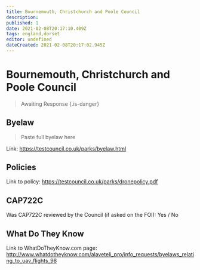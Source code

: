 ```yaml
---
title: Bournemouth, Christchurch and Poole Council
description:
published: 1
date: 2021-02-08T20:17:10.409Z
tags: england,dorset
editor: undefined
dateCreated: 2021-02-08T20:17:02.945Z
---
```


# Bournemouth, Christchurch and Poole Council
>  Awaiting Response
> {.is-danger}

## Byelaw
> Paste full byelaw here

Link:
https://testcouncil.co.uk/parks/byelaw.html

## Policies
Link to policy:
https://testcouncil.co.uk/parks/dronepolicy.pdf

## CAP722C

Was CAP722C reviewed by the Council (if asked on the FOI): Yes / No

## What Do They Know

Link to WhatDoTheyKnow.com page:
http://www.whatdotheyknow.com/alaveteli_pro/info_requests/byelaws_relating_to_uav_flights_98

